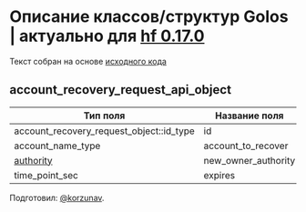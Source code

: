 # Описание классов/структур Golos | актуально для [hf 0.17.0](https://github.com/GolosChain/golos/releases/tag/v0.17.0)
Текст собран на основе [исходного кода](https://github.com/GolosChain/golos/tree/master/plugins/database_api/include/golos/plugins/database_api/api_objects/account_recovery_request_api_object.hpp)

## account_recovery_request_api_object


|Тип поля|Название поля|Описание|
|--------|-------------|--------|
|account_recovery_request_object::id_type|id||
|account_name_type|account_to_recover||
|[authority](authority.md)|new_owner_authority||
|time_point_sec|expires||

Подготовил: [@korzunav](https://golos.io/@korzunav).

